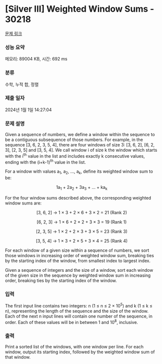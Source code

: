 # [Silver III] Weighted Window Sums - 30218 

[문제 링크](https://www.acmicpc.net/problem/30218) 

### 성능 요약

메모리: 89004 KB, 시간: 692 ms

### 분류

수학, 누적 합, 정렬

### 제출 일자

2024년 1월 1일 14:27:04

### 문제 설명

<p>Given a sequence of numbers, we define a window within the sequence to be a contiguous subsequence of those numbers. For example, in the sequence [3, 6, 2, 3, 5, 4], there are four windows of size 3: [3, 6, 2], [6, 2, 3], [2, 3, 5] and [3, 5, 4]. We call window i of size k the window which starts with the i<sup>th</sup> value in the list and includes exactly k consecutive values, ending with the (i+k-1)<sup>th</sup> value in the list.</p>

<p>For a window with values a<sub>1</sub>, a<sub>2</sub>, …, a<sub>k</sub>, define its weighted window sum to be:</p>

<p style="text-align: center;">1a<sub>1</sub> + 2a<sub>2</sub> + 3a<sub>3</sub> + … + ka<sub>k</sub></p>

<p>For the four window sums described above, the corresponding weighted window sums are:</p>

<p style="text-align: center;">[3, 6, 2] → 1 × 3 + 2 × 6 + 3 × 2 = 21 (Rank 2)</p>

<p style="text-align: center;">[6, 2, 3] → 1 × 6 + 2 × 2 + 3 × 3 = 19 (Rank 1)</p>

<p style="text-align: center;">[2, 3, 5] → 1 × 2 + 2 × 3 + 3 × 5 = 23 (Rank 3)</p>

<p style="text-align: center;">[3, 5, 4] → 1 × 3 + 2 × 5 + 3 × 4 = 25 (Rank 4)</p>

<p>For each window of a given size within a sequence of numbers, we sort those windows in increasing order of weighted window sum, breaking ties by the starting index of the window, from smallest index to largest index.</p>

<p>Given a sequence of integers and the size of a window, sort each window of the given size in the sequence by weighted window sum in increasing order, breaking ties by the starting index of the window.</p>

### 입력 

 <p>The first input line contains two integers: n (1 ≤ n ≤ 2 × 10<sup>5</sup>) and k (1 ≤ k ≤ n), representing the length of the sequence and the size of the window. Each of the next n input lines will contain one number of the sequence, in order. Each of these values will be in between 1 and 10<sup>8</sup>, inclusive.</p>

### 출력 

 <p>Print a sorted list of the windows, with one window per line. For each window, output its starting index, followed by the weighted window sum of that window.</p>

